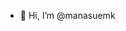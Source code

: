 - 👋 Hi, I’m @manasuemk

<!---
manasuemk/manasuemk is a ✨ special ✨ repository because its `README.md` (this file) appears on your GitHub profile.
You can click the Preview link to take a look at your changes.
--->
